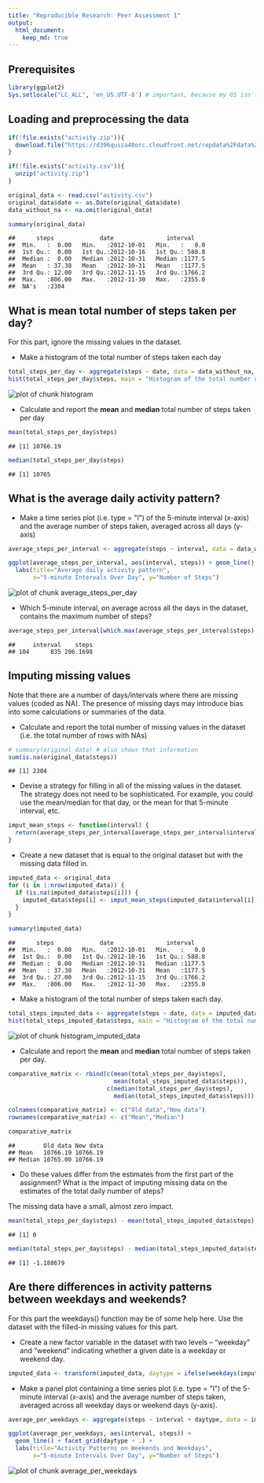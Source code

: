 ```yaml
---
title: "Reproducible Research: Peer Assessment 1"
output: 
  html_document:
    keep_md: true
---
```


## Prerequisites

```r
library(ggplot2)
Sys.setlocale("LC_ALL", 'en_US.UTF-8') # important, because my OS isn't in English
```

## Loading and preprocessing the data

```r
if(!file.exists("activity.zip")){
  download.file("https://d396qusza40orc.cloudfront.net/repdata%2Fdata%2Factivity.zip", destfile="activity.zip")
}

if(!file.exists("activity.csv")){
  unzip("activity.zip")
}

original_data <- read.csv("activity.csv")
original_data$date <- as.Date(original_data$date)
data_without_na <- na.omit(original_data)

summary(original_data)
```

```
##      steps             date               interval     
##  Min.   :  0.00   Min.   :2012-10-01   Min.   :   0.0  
##  1st Qu.:  0.00   1st Qu.:2012-10-16   1st Qu.: 588.8  
##  Median :  0.00   Median :2012-10-31   Median :1177.5  
##  Mean   : 37.38   Mean   :2012-10-31   Mean   :1177.5  
##  3rd Qu.: 12.00   3rd Qu.:2012-11-15   3rd Qu.:1766.2  
##  Max.   :806.00   Max.   :2012-11-30   Max.   :2355.0  
##  NA's   :2304
```

## What is mean total number of steps taken per day?

For this part, ignore the missing values in the dataset.

* Make a histogram of the total number of steps taken each day


```r
total_steps_per_day <- aggregate(steps ~ date, data = data_without_na, sum)
hist(total_steps_per_day$steps, main = "Histogram of the total number of steps taken each day", xlab = "Total number of steps taken each day")
```

![plot of chunk histogram](figure/histogram-1.png) 

* Calculate and report the **mean** and **median** total number of steps taken per day


```r
mean(total_steps_per_day$steps)
```

```
## [1] 10766.19
```

```r
median(total_steps_per_day$steps)
```

```
## [1] 10765
```


## What is the average daily activity pattern?

* Make a time series plot (i.e. type = "l") of the 5-minute interval (x-axis) and the average number of steps taken, averaged across all days (y-axis)


```r
average_steps_per_interval <- aggregate(steps ~ interval, data = data_without_na, mean)

ggplot(average_steps_per_interval, aes(interval, steps)) + geom_line() +
  labs(title="Average daily activity pattern",
       x="5-minute Intervals Over Day", y="Number of Steps")
```

![plot of chunk average_steps_per_day](figure/average_steps_per_day-1.png) 

* Which 5-minute interval, on average across all the days in the dataset, contains the maximum number of steps?


```r
average_steps_per_interval[which.max(average_steps_per_interval$steps), ]
```

```
##     interval    steps
## 104      835 206.1698
```


## Imputing missing values


Note that there are a number of days/intervals where there are missing values (coded as NA). The presence of missing days may introduce bias into some calculations or summaries of the data.

* Calculate and report the total number of missing values in the dataset (i.e. the total number of rows with NAs)


```r
# summary(original_data) # also shows that information
sum(is.na(original_data$steps))
```

```
## [1] 2304
```

* Devise a strategy for filling in all of the missing values in the dataset. The strategy does not need to be sophisticated. For example, you could use the mean/median for that day, or the mean for that 5-minute interval, etc.


```r
imput_mean_steps <- function(interval) {
  return(average_steps_per_interval[average_steps_per_interval$interval == interval, "steps"])
}
```


* Create a new dataset that is equal to the original dataset but with the missing data filled in.


```r
imputed_data <- original_data
for (i in 1:nrow(imputed_data)) {
  if (is.na(imputed_data$steps[i])) {
    imputed_data$steps[i] <- imput_mean_steps(imputed_data$interval[i])
  }
}

summary(imputed_data)
```

```
##      steps             date               interval     
##  Min.   :  0.00   Min.   :2012-10-01   Min.   :   0.0  
##  1st Qu.:  0.00   1st Qu.:2012-10-16   1st Qu.: 588.8  
##  Median :  0.00   Median :2012-10-31   Median :1177.5  
##  Mean   : 37.38   Mean   :2012-10-31   Mean   :1177.5  
##  3rd Qu.: 27.00   3rd Qu.:2012-11-15   3rd Qu.:1766.2  
##  Max.   :806.00   Max.   :2012-11-30   Max.   :2355.0
```

* Make a histogram of the total number of steps taken each day.


```r
total_steps_imputed_data <- aggregate(steps ~ date, data = imputed_data, sum)
hist(total_steps_imputed_data$steps, main = "Histogram of the total number of steps taken each day", xlab = "Total number of steps taken each day")
```

![plot of chunk histogram_imputed_data](figure/histogram_imputed_data-1.png) 

* Calculate and report the **mean** and **median** total number of steps taken per day. 


```r
comparative_matrix <- rbind(c(mean(total_steps_per_day$steps),
                              mean(total_steps_imputed_data$steps)),
                            c(median(total_steps_per_day$steps),
                              median(total_steps_imputed_data$steps)))

colnames(comparative_matrix) <- c("Old data","New data")
rownames(comparative_matrix) <- c("Mean","Median")

comparative_matrix
```

```
##        Old data New data
## Mean   10766.19 10766.19
## Median 10765.00 10766.19
```

* Do these values differ from the estimates from the first part of the assignment? What is the impact of imputing missing data on the estimates of the total daily number of steps?

The missing data have a small, almost zero impact.

```r
mean(total_steps_per_day$steps) - mean(total_steps_imputed_data$steps)
```

```
## [1] 0
```

```r
median(total_steps_per_day$steps) - median(total_steps_imputed_data$steps)
```

```
## [1] -1.188679
```

## Are there differences in activity patterns between weekdays and weekends?

For this part the weekdays() function may be of some help here. Use the dataset with the filled-in missing values for this part.

* Create a new factor variable in the dataset with two levels – “weekday” and “weekend” indicating whether a given date is a weekday or weekend day.


```r
imputed_data <- transform(imputed_data, daytype = ifelse(weekdays(imputed_data$date) %in% c("Sunday", "Saturday"), "weekend", "weekday"))
```

* Make a panel plot containing a time series plot (i.e. type = "l") of the 5-minute interval (x-axis) and the average number of steps taken, averaged across all weekday days or weekend days (y-axis).


```r
average_per_weekdays <- aggregate(steps ~ interval + daytype, data = imputed_data, mean)

ggplot(average_per_weekdays, aes(interval, steps)) +
  geom_line() + facet_grid(daytype ~ .) +
  labs(title="Activity Patterns on Weekends and Weekdays",
       x="5-minute Intervals Over Day", y="Number of Steps")
```

![plot of chunk average_per_weekdays](figure/average_per_weekdays-1.png) 
